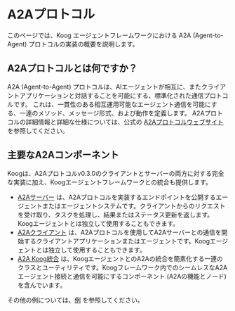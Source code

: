 # A2Aプロトコル

このページでは、Koog エージェントフレームワークにおける A2A (Agent-to-Agent) プロトコルの実装の概要を説明します。

## A2Aプロトコルとは何ですか？

A2A (Agent-to-Agent) プロトコルは、AIエージェントが相互に、またクライアントアプリケーションと対話することを可能にする、標準化された通信プロトコルです。
これは、一貫性のある相互運用可能なエージェント通信を可能にする、一連のメソッド、メッセージ形式、および動作を定義します。
A2Aプロトコルの詳細情報と詳細な仕様については、公式の [A2Aプロトコルウェブサイト](https://a2a-protocol.org/latest/) を参照してください。

## 主要なA2Aコンポーネント

Koogは、A2Aプロトコルv0.3.0のクライアントとサーバーの両方に対する完全な実装に加え、Koogエージェントフレームワークとの統合も提供します。

- [A2Aサーバー](a2a-server.md) は、A2Aプロトコルを実装するエンドポイントを公開するエージェントまたはエージェントシステムです。クライアントからのリクエストを受け取り、タスクを処理し、結果またはステータス更新を返します。Koogエージェントとは独立して使用することもできます。
- [A2Aクライアント](a2a-client.md) は、A2Aプロトコルを使用してA2Aサーバーとの通信を開始するクライアントアプリケーションまたはエージェントです。Koogエージェントとは独立して使用することもできます。
- [A2A Koog統合](a2a-koog-integration.md) は、KoogエージェントとのA2Aの統合を簡素化する一連のクラスとユーティリティです。Koogフレームワーク内でのシームレスなA2Aエージェント接続と通信を可能にするコンポーネント (A2Aの機能とノード) を含んでいます。

その他の例については、[例](https://github.com/JetBrains/koog/tree/develop/examples/simple-examples/src/main/kotlin/ai/koog/agents/example/a2a) を参照してください。